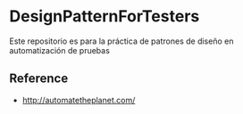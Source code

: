 # DesignPatternForTesters

Este repositorio es para la práctica de patrones de diseño en automatización de pruebas

## Reference

- http://automatetheplanet.com/
